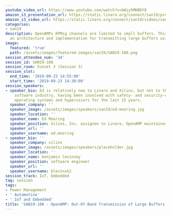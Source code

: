 ```yaml
---
youtube_video_url: https://www.youtube.com/watch?v=bWjy5MHBDY8
amazon_s3_presentation_url: https://static.linaro.org/connect/san19/presentations/san19-108.pdf
amazon_s3_video_url: https://static.linaro.org/connect/san19/videos/san19-108.mp4
categories:
- san19
description: OpenAMPs RPMsg channels are limited to small buffers. This talk describes
  an architecture and implementation for transmitting large buffers using RPMsg.
image:
  featured: 'true'
  path: /assets/images/featured-images/san19/SAN19-108.png
session_attendee_num: '34'
session_id: SAN19-108
session_room: Sunset 3 (Session 3)
session_slot:
  end_time: '2019-09-23 14:55:00'
  start_time: '2019-09-23 14:30:00'
session_speakers:
- speaker_bio: Ed is relatively new to Linaro and Xilinx, but not to the embedded
    software industry, having been involved with safety- and security-critical embedded
    operating systems and hypervisors for the last 15 years.
  speaker_company: ''
  speaker_image: /assets/images/speakers/san19/ed-mooring.jpg
  speaker_location: ''
  speaker_name: Ed Mooring
  speaker_position: Xilinx, Inc. assignee to Linaro, OpenAMP maintainer
  speaker_url: ''
  speaker_username: ed.mooring
- speaker_bio: ''
  speaker_company: xilinx
  speaker_image: /assets/images/speakers/placeholder.jpg
  speaker_location: ''
  speaker_name: benjamin levinsky
  speaker_position: software engineer
  speaker_url: ''
  speaker_username: blevinsk2
session_track: IoT, Embedded
tag: session
tags:
- Power Management
- ' Automotive'
- ' IoT and Embedded'
title: 'SAN19-108 - OpenAMP: Out-Of-Band Transmission of Large Buffers'
---
```

